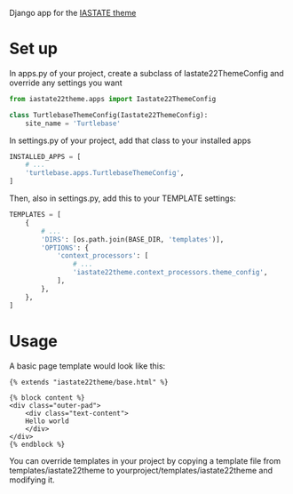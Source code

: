 Django app for the [IASTATE theme](https://www.theme.iastate.edu/)

# Set up

In apps.py of your project, create a subclass of Iastate22ThemeConfig and override any settings you want

```python
from iastate22theme.apps import Iastate22ThemeConfig

class TurtlebaseThemeConfig(Iastate22ThemeConfig):
    site_name = 'Turtlebase'
```

In settings.py of your project, add that class to your installed apps

```python
INSTALLED_APPS = [
    # ...
    'turtlebase.apps.TurtlebaseThemeConfig',
]
```

Then, also in settings.py, add this to your TEMPLATE settings:

```python
TEMPLATES = [
    {
        # ...
        'DIRS': [os.path.join(BASE_DIR, 'templates')],
        'OPTIONS': {
            'context_processors': [
                # ...
                'iastate22theme.context_processors.theme_config',
            ],
        },
    },
]
```

# Usage

A basic page template would look like this:

```django
{% extends "iastate22theme/base.html" %}

{% block content %}
<div class="outer-pad">
    <div class="text-content">
    Hello world
    </div>
</div>
{% endblock %}
```

You can override templates in your project by copying a template file from templates/iastate22theme to yourproject/templates/iastate22theme and modifying it.